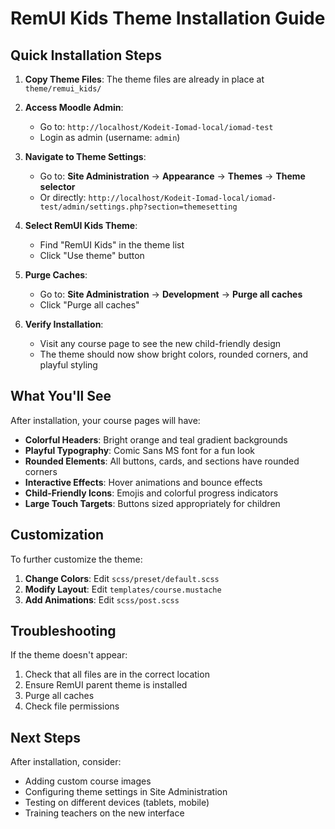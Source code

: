# RemUI Kids Theme Installation Guide

## Quick Installation Steps

1. **Copy Theme Files**: The theme files are already in place at `theme/remui_kids/`

2. **Access Moodle Admin**:
   - Go to: `http://localhost/Kodeit-Iomad-local/iomad-test`
   - Login as admin (username: `admin`)

3. **Navigate to Theme Settings**:
   - Go to: **Site Administration** → **Appearance** → **Themes** → **Theme selector**
   - Or directly: `http://localhost/Kodeit-Iomad-local/iomad-test/admin/settings.php?section=themesetting`

4. **Select RemUI Kids Theme**:
   - Find "RemUI Kids" in the theme list
   - Click "Use theme" button

5. **Purge Caches**:
   - Go to: **Site Administration** → **Development** → **Purge all caches**
   - Click "Purge all caches"

6. **Verify Installation**:
   - Visit any course page to see the new child-friendly design
   - The theme should now show bright colors, rounded corners, and playful styling

## What You'll See

After installation, your course pages will have:

- **Colorful Headers**: Bright orange and teal gradient backgrounds
- **Playful Typography**: Comic Sans MS font for a fun look
- **Rounded Elements**: All buttons, cards, and sections have rounded corners
- **Interactive Effects**: Hover animations and bounce effects
- **Child-Friendly Icons**: Emojis and colorful progress indicators
- **Large Touch Targets**: Buttons sized appropriately for children

## Customization

To further customize the theme:

1. **Change Colors**: Edit `scss/preset/default.scss`
2. **Modify Layout**: Edit `templates/course.mustache`
3. **Add Animations**: Edit `scss/post.scss`

## Troubleshooting

If the theme doesn't appear:
1. Check that all files are in the correct location
2. Ensure RemUI parent theme is installed
3. Purge all caches
4. Check file permissions

## Next Steps

After installation, consider:
- Adding custom course images
- Configuring theme settings in Site Administration
- Testing on different devices (tablets, mobile)
- Training teachers on the new interface

